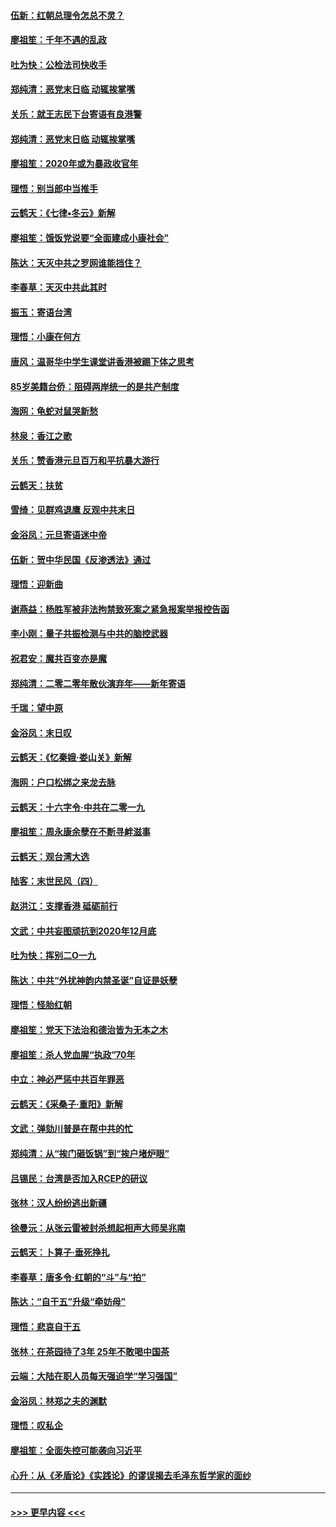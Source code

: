 #### [伍新：红朝总理令怎总不灵？](../pages/nsc993/n11770813.md?t=01071502) 
#### [廖祖笙：千年不遇的乱政](../pages/nsc993/n11770373.md?t=01071502) 
#### [吐为快：公检法司快收手](../pages/nsc993/n11770359.md?t=01071502) 
#### [郑纯清：恶党末日临 动辄挨掌嘴](../pages/nsc993/n11769912.md?t=01071502) 
#### [关乐：就王志民下台寄语有良港警](../pages/nsc993/n11769903.md?t=01071502) 
#### [郑纯清：恶党末日临 动辄挨掌嘴](../pages/nsc993/n11769356.md?t=01071502) 
#### [廖祖笙：2020年或为暴政收官年](../pages/nsc993/n11768216.md?t=01071502) 
#### [理悟：别当郎中当推手](../pages/nsc993/n11768243.md?t=01071502) 
#### [云鹤天：《七律▪冬云》新解](../pages/nsc993/n11768204.md?t=01071502) 
#### [廖祖笙：饿饭党说要“全面建成小康社会”](../pages/nsc993/n11767482.md?t=01071502) 
#### [陈达：天灭中共之罗网谁能挡住？](../pages/nsc993/n11767465.md?t=01071502) 
#### [李春草：天灭中共此其时](../pages/nsc993/n11767452.md?t=01071502) 
#### [振玉：寄语台湾](../pages/nsc993/n11767432.md?t=01071502) 
#### [理悟：小康在何方](../pages/nsc993/n11767394.md?t=01071502) 
#### [唐风：温哥华中学生课堂讲香港被踢下体之思考](../pages/nsc993/n11766848.md?t=01071502) 
#### [85岁美籍台侨：阻碍两岸统一的是共产制度](../pages/nsc993/n11765043.md?t=01071502) 
#### [海网：龟蛇对鼠哭新愁](../pages/nsc993/n11764895.md?t=01071502) 
#### [林泉：香江之歌](../pages/nsc993/n11764415.md?t=01071502) 
#### [关乐：赞香港元旦百万和平抗暴大游行](../pages/nsc993/n11764382.md?t=01071502) 
#### [云鹤天：扶贫](../pages/nsc993/n11764245.md?t=01071502) 
#### [雪绮：见群鸡退鹰  反观中共末日](../pages/nsc993/n11762112.md?t=01071502) 
#### [金浴凤：元旦寄语迷中帝](../pages/nsc993/n11761788.md?t=01071502) 
#### [伍新：贺中华民国《反渗透法》通过](../pages/nsc993/n11761994.md?t=01071502) 
#### [理悟：迎新曲](../pages/nsc993/n11761152.md?t=01071502) 
#### [谢燕益：杨胜军被非法拘禁致死案之紧急报案举报控告函](../pages/nsc993/n11756134.md?t=01071502) 
#### [李小刚：量子共振检测与中共的脑控武器](../pages/nsc993/n11754518.md?t=01071502) 
#### [祝君安：魔共百变亦是魔](../pages/nsc993/n11754469.md?t=01071502) 
#### [郑纯清：二零二零年散伙演弃年——新年寄语](../pages/nsc993/n11754195.md?t=01071502) 
#### [千瑞：望中原](../pages/nsc993/n11754159.md?t=01071502) 
#### [金浴凤：末日叹](../pages/nsc993/n11752359.md?t=01071502) 
#### [云鹤天：《忆秦娥‧娄山关》新解](../pages/nsc993/n11752348.md?t=01071502) 
#### [海网：户口松绑之来龙去脉](../pages/nsc993/n11752328.md?t=01071502) 
#### [云鹤天：十六字令‧中共在二零一九](../pages/nsc993/n11752305.md?t=01071502) 
#### [廖祖笙：周永康余孽在不断寻衅滋事](../pages/nsc993/n11751013.md?t=01071502) 
#### [云鹤天：观台湾大选](../pages/nsc993/n11751007.md?t=01071502) 
#### [陆客：末世民风（四）](../pages/nsc993/n11749203.md?t=01071502) 
#### [赵洪江：支撑香港 砥砺前行](../pages/nsc993/n11748482.md?t=01071502) 
#### [文武：中共妄图顽抗到2020年12月底](../pages/nsc993/n11748446.md?t=01071502) 
#### [吐为快：挥别二O一九](../pages/nsc993/n11748411.md?t=01071502) 
#### [陈达：中共“外扰神韵内禁圣诞”自证是妖孽](../pages/nsc993/n11748226.md?t=01071502) 
#### [理悟：怪胎红朝](../pages/nsc993/n11748206.md?t=01071502) 
#### [廖祖笙：党天下法治和德治皆为无本之木](../pages/nsc993/n11748135.md?t=01071502) 
#### [廖祖笙：杀人党血腥“执政”70年](../pages/nsc993/n11745144.md?t=01071502) 
#### [中立：神必严惩中共百年罪恶](../pages/nsc993/n11744970.md?t=01071502) 
#### [云鹤天：《采桑子‧重阳》新解](../pages/nsc993/n11744948.md?t=01071502) 
#### [文武：弹劾川普是在帮中共的忙](../pages/nsc993/n11744758.md?t=01071502) 
#### [郑纯清：从“挨门砸饭锅”到“挨户堵炉眼”](../pages/nsc993/n11744745.md?t=01071502) 
#### [吕锡民：台湾是否加入RCEP的研议](../pages/nsc993/n11744701.md?t=01071502) 
#### [张林：汉人纷纷逃出新疆](../pages/nsc993/n11743530.md?t=01071502) 
#### [徐曼沅：从张云雷被封杀想起相声大师吴兆南](../pages/nsc993/n11741816.md?t=01071502) 
#### [云鹤天：卜算子‧垂死挣扎](../pages/nsc993/n11739956.md?t=01071502) 
#### [李春草：唐多令‧红朝的“斗”与“拍”](../pages/nsc993/n11739830.md?t=01071502) 
#### [陈达：“自干五”升级“牵妨母”](../pages/nsc993/n11739724.md?t=01071502) 
#### [理悟：悲哀自干五](../pages/nsc993/n11739547.md?t=01071502) 
#### [张林：在茶园待了3年 25年不敢喝中国茶](../pages/nsc993/n11739240.md?t=01071502) 
#### [云端：大陆在职人员每天强迫学“学习强国”](../pages/nsc993/n11738735.md?t=01071502) 
#### [金浴凤：林郑之夫的渊默](../pages/nsc993/n11737735.md?t=01071502) 
#### [理悟：叹私企](../pages/nsc993/n11737715.md?t=01071502) 
#### [廖祖笙：全面失控可能袭向习近平](../pages/nsc993/n11737704.md?t=01071502) 
#### [心升：从《矛盾论》《实践论》的谬误揭去毛泽东哲学家的面纱](../pages/nsc993/n11736962.md?t=01071502) 

----
#### [ >>> 更早内容 <<< ](../indexes/nsc993-earlier.md)
